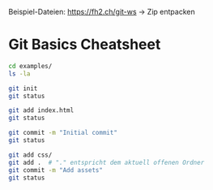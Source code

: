 <!-- $theme: default -->

<!-- Presentation made with [Marp](https://yhatt.github.io/marp/) -->

Beispiel-Dateien: https://fh2.ch/git-ws → Zip entpacken

# Git Basics Cheatsheet

```bash
cd examples/
ls -la

git init
git status

git add index.html
git status

git commit -m "Initial commit"
git status

git add css/
git add .  # "." entspricht dem aktuell offenen Ordner
git commit -m "Add assets"
git status
```

